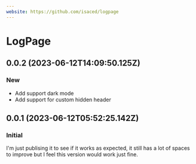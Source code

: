 ```yaml
---
website: https://github.com/isaced/logpage
---
```


# LogPage

## 0.0.2 (2023-06-12T14:09:50.125Z)

### New

- Add support dark mode
- Add support for custom hidden header

## 0.0.1 (2023-06-12T05:52:25.142Z)

### Initial

I'm just publising it to see if it works as expected, it still has a lot of spaces to improve but I feel this version would work just fine.